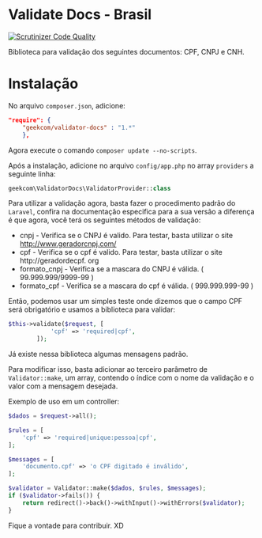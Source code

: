 # Validate Docs - Brasil

[![Scrutinizer Code Quality](https://scrutinizer-ci.com/g/geekcom/validator-docs/badges/quality-score.png?b=master)](https://scrutinizer-ci.com/g/geekcom/validator-docs/?branch=master)

Biblioteca para validação dos seguintes documentos: CPF, CNPJ e CNH.

# Instalação

No arquivo `composer.json`, adicione:

```json
"require": {
    "geekcom/validator-docs" : "1.*"
    },
```

Agora execute o comando `composer update --no-scripts`.

Após a instalação, adicione no arquivo `config/app.php` no array `providers` a seguinte linha:

```php
geekcom\ValidatorDocs\ValidatorProvider::class
```

Para utilizar a validação agora, basta fazer o procedimento padrão do `Laravel`, confira na documentação especifica para a sua versão
a diferença é que agora, você terá os seguintes métodos de validação:

* cnpj - Verifica se o CNPJ é valido. Para testar, basta utilizar o site http://www.geradorcnpj.com/
* cpf - Verifica se o cpf é valido. Para testar, basta utilizar o site http://geradordecpf.
org
* formato_cnpj - Verifica se a mascara do CNPJ é válida. ( 99.999.999/9999-99 )
* formato_cpf - Verifica se a mascara do cpf é válida. ( 999.999.999-99 )


Então, podemos usar um simples teste onde dizemos que o campo CPF será obrigatório e usamos a biblioteca para validar:

```php
$this->validate($request, [
            'cpf' => 'required|cpf',
        ]);

```


Já existe nessa biblioteca algumas mensagens padrão. 

Para modificar isso, basta adicionar ao terceiro parâmetro de `Validator::make`, um array, contendo o índice com o nome da validação e o valor com a mensagem desejada.


Exemplo de uso em um controller:

```php
$dados = $request->all();

$rules = [
	'cpf' => 'required|unique:pessoa|cpf',  
];

$messages = [
	'documento.cpf' => 'o CPF digitado é inválido',    
];

$validator = Validator::make($dados, $rules, $messages);
if ($validator->fails()) {
	return redirect()->back()->withInput()->withErrors($validator);
}

```

Fique a vontade para contribuir. XD